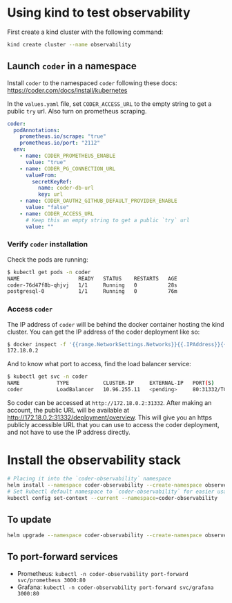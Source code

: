 # Using kind to test observability

First create a kind cluster with the following command:

```bash
kind create cluster --name observability
```

## Launch `coder` in a namespace

Install `coder` to the namespaced `coder` following these docs: https://coder.com/docs/install/kubernetes

In the `values.yaml` file, set `CODER_ACCESS_URL` to the empty string to get a public `try` url. Also turn on prometheus scraping.
```yaml
coder:
  podAnnotations:
    prometheus.io/scrape: "true"
    prometheus.io/port: "2112"
  env:
    - name: CODER_PROMETHEUS_ENABLE
      value: "true"
    - name: CODER_PG_CONNECTION_URL
      valueFrom:
        secretKeyRef:
          name: coder-db-url
          key: url
    - name: CODER_OAUTH2_GITHUB_DEFAULT_PROVIDER_ENABLE
      value: "false"
    - name: CODER_ACCESS_URL
      # Keep this an empty string to get a public `try` url
      value: ""
```

### Verify `coder` installation

Check the pods are running:

```bash
$ kubectl get pods -n coder
NAME                   READY   STATUS    RESTARTS   AGE
coder-76d47f8b-qhjvj   1/1     Running   0          28s
postgresql-0           1/1     Running   0          76m
```

### Access `coder`

The IP address of `coder` will be behind the docker container hosting the kind cluster. You can get the IP address of the coder deployment like so:

```bash
$ docker inspect -f '{{range.NetworkSettings.Networks}}{{.IPAddress}}{{end}}' <kind_cluster_container_name>
172.18.0.2
```

And to know what port to access, find the load balancer service:

```bash
$ kubectl get svc -n coder
NAME            TYPE           CLUSTER-IP     EXTERNAL-IP   PORT(S)        AGE
coder           LoadBalancer   10.96.255.11   <pending>     80:31332/TCP   12m
```

So coder can be accessed at `http://172.18.0.2:31332`. After making an account, the public URL will be available at http://172.18.0.2:31332/deployment/overview. This will give you an https publicly accessible URL that you can use to access the coder deployment, and not have to use the IP address directly.

# Install the observability stack

```bash
# Placing it into the `coder-observability` namespace
helm install --namespace coder-observability --create-namespace observe .
# Set kubectl default namespace to `coder-observability` for easier usage
kubectl config set-context --current --namespace=coder-observability
```

## To update

```bash
helm upgrade --namespace coder-observability --create-namespace observe .
```

## To port-forward services

- Prometheus: `kubectl -n coder-observability port-forward svc/prometheus 3000:80`
- Grafana: `kubectl -n coder-observability port-forward svc/grafana 3000:80`